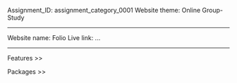 Assignment_ID: assignment_category_0001
Website theme: Online Group-Study
_________________________________________

Website name: Folio
Live link: ...
_________________________________________

Features >>


Packages >>